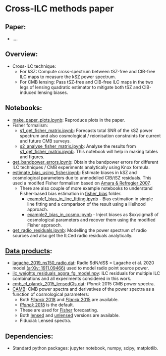 # Cross-ILC methods paper

## Paper:
* ....

## Overview:
* Cross-ILC technique:
  * For kSZ: Compute cross-spectrum between tSZ-free and CIB-free ILC maps to measure the kSZ power spectrum.
  * For CMB lensing: Pass tSZ-free and CIB-free ILC maps in the two legs of lensing quadratic estimator to mitigate both tSZ and CIB-induced lensing biases.
  
## Notebooks:
* [make_paper_plots.ipynb](https://github.com/sriniraghunathan/cross_ilc_methods_paper/blob/main/make_paper_plots.ipynb): Reproduce plots in the paper.
* Fisher formalism:
  * [s1_get_fisher_matrix.ipynb](https://github.com/sriniraghunathan/cross_ilc_methods_paper/blob/main/s1_get_fisher_matrix.ipynb): Forecasts total SNR of the kSZ power spectrum and also cosmological / reionisation constraints for current and future CMB surveys.
  * [s2_analyse_fisher_matrix.ipynb](https://github.com/sriniraghunathan/cross_ilc_methods_paper/blob/main/s2_analyse_fisher_matrix.ipynb): Analyse the results from [s1_get_fisher_matrix.ipynb](https://github.com/sriniraghunathan/cross_ilc_methods_paper/blob/main/s1_get_fisher_matrix.ipynb). This notebook will help in making tables and figures.
* [get_bandpower_errors.ipynb](https://github.com/sriniraghunathan/cross_ilc_methods_paper/blob/main/get_bandpower_errors.ipynb): Obtain the bandpower errors for different ILC techniques / CMB experiments analytically using Knox formula.
* [estimate_bias_using_fisher.ipynb](https://github.com/sriniraghunathan/cross_ilc_methods_paper/blob/main/estimate_bias_using_fisher.ipynb): Estimate biases in kSZ and cosmological parameters due to unmodelled CIB/tSZ residuals. This used a modifed Fisher formalism based on [Amara & Refregier 2007](https://arxiv.org/abs/0710.5171).
   * There are also couple of more example notebooks to understand Fisher-based bias estimation in [fisher_bias](https://github.com/sriniraghunathan/cross_ilc_methods_paper/tree/b6eef6e608ef574324ce874112d2db7f638efc29/fisher_bias) folder.
     * [example1_bias_in_line_fitting.ipynb](https://github.com/sriniraghunathan/cross_ilc_methods_paper/blob/b6eef6e608ef574324ce874112d2db7f638efc29/fisher_bias/example1_bias_in_line_fitting.ipynb) - Bias estimation in simple line fitting and a comparison of the result using a lileihood approach.
     * [example2_bias_in_cosmo.ipynb](https://github.com/sriniraghunathan/cross_ilc_methods_paper/blob/b6eef6e608ef574324ce874112d2db7f638efc29/fisher_bias/example2_bias_in_cosmo.ipynb) - Inject biases as \$xx\sigma$ of cosmological parameters and recover them using the modified Fisher appraoch. 
* [get_radio_residuals.ipynb](https://github.com/sriniraghunathan/cross_ilc_methods_paper/blob/main/get_radio_residuals.ipynb): Modelling the power spectrum of radio sources and also get the ILCed radio residuals analytically.

## [Data products](https://github.com/sriniraghunathan/cross_ilc_methods_paper/tree/main/publish/data):
* [lagache_2019_ns150_radio.dat](https://github.com/sriniraghunathan/cross_ilc_methods_paper/blob/main/publish/data/lagache_2019_ns150_radio.dat): Radio \$dN/dS$ = Lagache et al. 2020 model [(arXiv: 1911.09466)](https://arxiv.org/abs/1911.09466) used to model radio point source power.
* [ilc_weights_residuals_agora_fg_model.npy](https://github.com/sriniraghunathan/cross_ilc_methods_paper/blob/main/publish/ilc/ilc_weights_residuals_agora_fg_model.npy): ILC residuals for multiple ILC combinations and all experiments considered in this work.
* [cmb_cl_planck_2015_lensedCls.dat](https://github.com/sriniraghunathan/cross_ilc_methods_paper/blob/main/publish/data/cmb_cl_planck_2015_lensedCls.dat): *Planck* 2015 CMB power spectra.
* [CAMB](https://github.com/sriniraghunathan/cross_ilc_methods_paper/tree/main/publish/data/CAMB): CMB power spectra and derivatives of the power spectra as a function of cosmological parameters:
  * Both [*Planck* 2018](https://github.com/sriniraghunathan/cross_ilc_methods_paper/blob/main/publish/data/CAMB/planck_2018/) and [*Planck* 2015](https://github.com/sriniraghunathan/cross_ilc_methods_paper/blob/main/publish/data/CAMB/planck_2015/) are available.
   * [*Planck* 2018](https://github.com/sriniraghunathan/cross_ilc_methods_paper/blob/main/publish/data/CAMB/planck_2018/) is the default.
  * These are used for [Fisher](https://github.com/sriniraghunathan/cross_ilc_methods_paper/blob/main/perform_ksz_fisher.ipynb) forecasting.
  * Both [lensed](https://github.com/sriniraghunathan/cross_ilc_methods_paper/blob/main/publish/data/CAMB/planck_2018/cmb_spectra_lensed.txt) and [unlensed](https://github.com/sriniraghunathan/cross_ilc_methods_paper/blob/main/publish/data/CAMB/planck_2018/cmb_spectra_unlensed.txt) versions are available.
  * Fiducial: Lensed spectra.

## Dependencies:
* Standard python packages: jupyter notebook, numpy, scipy, matplotlib.
